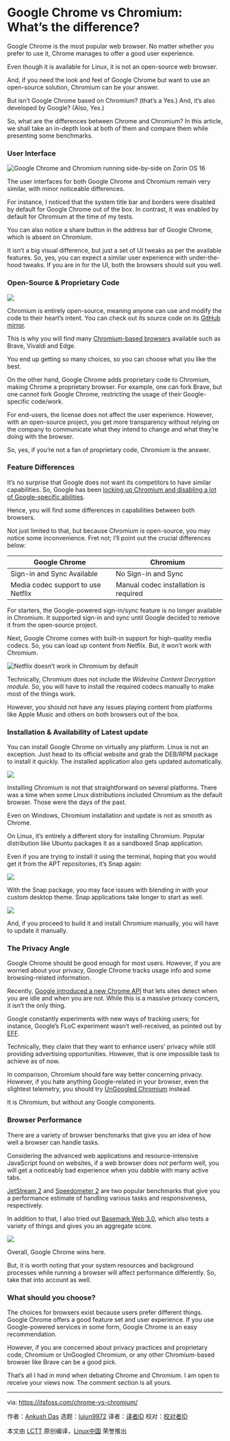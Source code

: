 [#]: subject: "Google Chrome vs Chromium: What’s the difference?"
[#]: via: "https://itsfoss.com/chrome-vs-chromium/"
[#]: author: "Ankush Das https://itsfoss.com/author/ankush/"
[#]: collector: "lujun9972"
[#]: translator: " "
[#]: reviewer: " "
[#]: publisher: " "
[#]: url: " "

Google Chrome vs Chromium: What’s the difference?
======

Google Chrome is the most popular web browser. No matter whether you prefer to use it, Chrome manages to offer a good user experience.

Even though it is available for Linux, it is not an open-source web browser.

And, if you need the look and feel of Google Chrome but want to use an open-source solution, Chromium can be your answer.

But isn’t Google Chrome based on Chromium? (that’s a Yes.) And, it’s also developed by Google? (Also, Yes.)

So, what are the differences between Chrome and Chromium? In this article, we shall take an in-depth look at both of them and compare them while presenting some benchmarks.

### User Interface

![Google Chrome and Chromium running side-by-side on Zorin OS 16][1]

The user interfaces for both Google Chrome and Chromium remain very similar, with minor noticeable differences.

For instance, I noticed that the system title bar and borders were disabled by default for Google Chrome out of the box. In contrast, it was enabled by default for Chromium at the time of my tests.

You can also notice a share button in the address bar of Google Chrome, which is absent on Chromium.

It isn’t a big visual difference, but just a set of UI tweaks as per the available features. So, yes, you can expect a similar user experience with under-the-hood tweaks. If you are in for the UI, both the browsers should suit you well.

### Open-Source &amp; Proprietary Code

![][2]

Chromium is entirely open-source, meaning anyone can use and modify the code to their heart’s intent. You can check out its source code on its [GitHub mirror][3].

This is why you will find many [Chromium-based browsers][4] available such as Brave, Vivaldi and Edge.

You end up getting so many choices, so you can choose what you like the best.

On the other hand, Google Chrome adds proprietary code to Chromium, making Chrome a proprietary browser. For example, one can fork Brave, but one cannot fork Google Chrome, restricting the usage of their Google-specific code/work.

For end-users, the license does not affect the user experience. However, with an open-source project, you get more transparency without relying on the company to communicate what they intend to change and what they’re doing with the browser.

So, yes, if you’re not a fan of proprietary code, Chromium is the answer.

### Feature Differences

It’s no surprise that Google does not want its competitors to have similar capabilities. So, Google has been [locking up Chromium and disabling a lot of Google-specific abilities][5].

Hence, you will find some differences in capabilities between both browsers.

Not just limited to that, but because Chromium is open-source, you may notice some inconvenience. Fret not; I’ll point out the crucial differences below:

**Google Chrome** | **Chromium**
---|---
Sign-in and Sync Available | No Sign-in and Sync
Media codec support to use Netflix | Manual codec installation is required

For starters, the Google-powered sign-in/sync feature is no longer available in Chromium. It supported sign-in and sync until Google decided to remove it from the open-source project.

Next, Google Chrome comes with built-in support for high-quality media codecs. So, you can load up content from Netflix. But, it won’t work with Chromium.

![Netflix doesn’t work in Chromium by default][6]

Technically, Chromium does not include the _Widevine Content Decryption module_. So, you will have to install the required codecs manually to make most of the things work.

However, you should not have any issues playing content from platforms like Apple Music and others on both browsers out of the box.

### Installation &amp; Availability of Latest update

You can install Google Chrome on virtually any platform. Linux is not an exception. Just head to its official website and grab the DEB/RPM package to install it quickly. The installed application also gets updated automatically.

![][7]

Installing Chromium is not that straightforward on several platforms. There was a time when some Linux distributions included Chromium as the default browser. Those were the days of the past.

Even on Windows, Chromium installation and update is not as smooth as Chrome.

On Linux, it’s entirely a different story for installing Chromium. Popular distribution like Ubuntu packages it as a sandboxed Snap application.

Even if you are trying to install it using the terminal, hoping that you would get it from the APT repositories, it’s Snap again:

![][8]

With the Snap package, you may face issues with blending in with your custom desktop theme. Snap applications take longer to start as well.

![][9]

And, if you proceed to build it and install Chromium manually, you will have to update it manually.

### The Privacy Angle

Google Chrome should be good enough for most users. However, if you are worried about your privacy, Google Chrome tracks usage info and some browsing-related information.

Recently, [Google introduced a new Chrome API][10] that lets sites detect when you are idle and when you are not. While this is a massive privacy concern, it isn’t the only thing.

Google constantly experiments with new ways of tracking users; for instance, Google’s FLoC experiment wasn’t well-received, as pointed out by [EFF][11].

Technically, they claim that they want to enhance users’ privacy while still providing advertising opportunities. However, that is one impossible task to achieve as of now.

In comparison, Chromium should fare way better concerning privacy. However, if you hate anything Google-related in your browser, even the slightest telemetry, you should try [UnGoogled Chromium][12] instead.

It is Chromium, but without any Google components.

### Browser Performance

There are a variety of browser benchmarks that give you an idea of how well a browser can handle tasks.

Considering the advanced web applications and resource-intensive JavaScript found on websites, if a web browser does not perform well, you will get a noticeably bad experience when you dabble with many active tabs.

[JetStream 2][13] and [Speedometer 2][14] are two popular benchmarks that give you a performance estimate of handling various tasks and responsiveness, respectively.

In addition to that, I also tried out [Basemark Web 3.0][15], which also tests a variety of things and gives you an aggregate score.

![][16]

Overall, Google Chrome wins here.

But, it is worth noting that your system resources and background processes while running a browser will affect performance differently. So, take that into account as well.

### What should you choose?

The choices for browsers exist because users prefer different things. Google Chrome offers a good feature set and user experience. If you use Google-powered services in some form, Google Chrome is an easy recommendation.

However, if you are concerned about privacy practices and proprietary code, Chromium or UnGoogled Chromium, or any other Chromium-based browser like Brave can be a good pick.

That’s all I had in mind when debating Chrome and Chromium. I am open to receive your views now. The comment section is all yours.

--------------------------------------------------------------------------------

via: https://itsfoss.com/chrome-vs-chromium/

作者：[Ankush Das][a]
选题：[lujun9972][b]
译者：[译者ID](https://github.com/译者ID)
校对：[校对者ID](https://github.com/校对者ID)

本文由 [LCTT](https://github.com/LCTT/TranslateProject) 原创编译，[Linux中国](https://linux.cn/) 荣誉推出

[a]: https://itsfoss.com/author/ankush/
[b]: https://github.com/lujun9972
[1]: https://i2.wp.com/itsfoss.com/wp-content/uploads/2021/11/chrome-chromium-ui.png?resize=800%2C627&ssl=1
[2]: https://i1.wp.com/itsfoss.com/wp-content/uploads/2021/11/open-source-proprietary.png?resize=800%2C450&ssl=1
[3]: https://github.com/chromium/chromium
[4]: https://news.itsfoss.com/chrome-like-browsers-2021/
[5]: https://news.itsfoss.com/is-google-locking-down-chrome/
[6]: https://i1.wp.com/itsfoss.com/wp-content/uploads/2021/11/chromium-netflix.png?resize=800%2C541&ssl=1
[7]: https://i0.wp.com/itsfoss.com/wp-content/uploads/2021/11/google-chrome-version.png?resize=800%2C549&ssl=1
[8]: https://i1.wp.com/itsfoss.com/wp-content/uploads/2021/11/install-chromium.png?resize=800%2C440&ssl=1
[9]: https://i1.wp.com/itsfoss.com/wp-content/uploads/2021/11/chromium-version.png?resize=800%2C539&ssl=1
[10]: https://www.forbes.com/sites/zakdoffman/2021/10/02/stop-using-google-chrome-on-windows-10-android-and-apple-iphones-ipads-and-macs/
[11]: https://www.eff.org/deeplinks/2021/03/googles-floc-terrible-idea
[12]: https://github.com/Eloston/ungoogled-chromium
[13]: https://webkit.org/blog/8685/introducing-the-jetstream-2-benchmark-suite/
[14]: https://webkit.org/blog/8063/speedometer-2-0-a-benchmark-for-modern-web-app-responsiveness/
[15]: https://web.basemark.com/
[16]: https://i2.wp.com/itsfoss.com/wp-content/uploads/2021/11/chrome-chromium-benchmarks-1.png?resize=800%2C450&ssl=1
